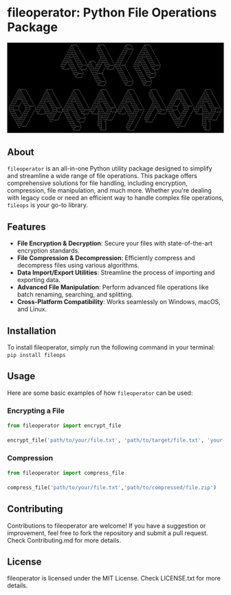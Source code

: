 # fileoperator: Python File Operations Package

![logo](./public/logo.png)

## About

`fileoperator` is an all-in-one Python utility package designed to simplify and streamline a wide range of file operations. This package offers comprehensive solutions for file handling, including encryption, compression, file manipulation, and much more. Whether you're dealing with legacy code or need an efficient way to handle complex file operations, `fileops` is your go-to library.

## Features

- **File Encryption & Decryption**: Secure your files with state-of-the-art encryption standards.
- **File Compression & Decompression**: Efficiently compress and decompress files using various algorithms.
- **Data Import/Export Utilities**: Streamline the process of importing and exporting data.
- **Advanced File Manipulation**: Perform advanced file operations like batch renaming, searching, and splitting.
- **Cross-Platform Compatibility**: Works seamlessly on Windows, macOS, and Linux.

## Installation

To install fileoperator, simply run the following command in your terminal:
`pip install fileops` 

## Usage

Here are some basic examples of how `fileoperator` can be used:

### Encrypting a File
```Python
from fileoperator import encrypt_file

encrypt_file('path/to/your/file.txt', 'path/to/target/file.txt', 'your-encryption-key')
```
### Compression
```Python
from fileoperator import compress_file

compress_file('path/to/your/file.txt','path/to/compressed/file.zip')
```
## Contributing
Contributions to fileoperator are welcome! If you have a suggestion or improvement, feel free to fork the repository and submit a pull request. Check Contributing.md for more details.

## License
fileoperator is licensed under the MIT License. Check LICENSE.txt for more details.

